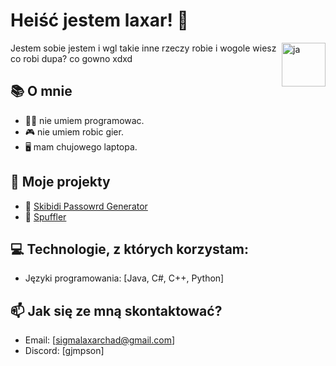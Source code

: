 # Heiść jestem laxar! 👋                                                                                            
<img src="https://avatars.githubusercontent.com/u/118619068?v=4" alt="ja" width="70px" align="right">    
 Jestem sobie jestem i wgl takie inne rzeczy robie i wogole wiesz co robi dupa? co gowno xdxd      
                                                                                                                                                                                           
## 📚 O mnie                                      

- 👨‍💻 nie umiem programowac.
- 🎮 nie umiem robic gier.
- 🖥️ mam chujowego laptopa.
## 🚀 Moje projekty

 - 🔹 [Skibidi Passowrd Generator](https://github.com/ldevxar/Skibidi-Passowrd-Generator)
 - 🔹 [Spuffler](https://github.com/ldevxar/Spuffler)




## 💻 Technologie, z których korzystam:

- Języki programowania: [Java, C#, C++, Python]

## 📫 Jak się ze mną skontaktować?

- Email: [sigmalaxarchad@gmail.com]
- Discord: [gjmpson]

